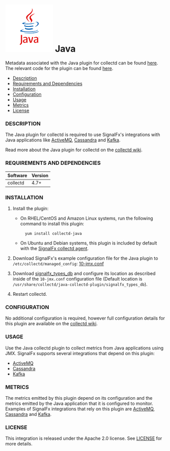 # ![](./img/integrations_java.png) Java

Metadata associated with the Java plugin for collectd can be found <a target="_blank" href="https://github.com/signalfx/integrations/tree/release/collectd-java">here</a>. The relevant code for the plugin can be found <a target="_blank" href="https://github.com/signalfx/collectd/blob/master/src/java.c">here</a>.

- [Description](#description)
- [Requirements and Dependencies](#requirements-and-dependencies)
- [Installation](#installation)
- [Configuration](#configuration)
- [Usage](#usage)
- [Metrics](#metrics)
- [License](#license)

### DESCRIPTION

The Java plugin for collectd is required to use SignalFx's integrations with Java applications like [ActiveMQ](https://github.com/signalfx/integrations/tree/master/activemq)[](sfx_link:activemq), [Cassandra](https://github.com/signalfx/integrations/tree/master/cassandra)[](sfx_link:cassandra) and [Kafka](https://github.com/signalfx/integrations/tree/master/collectd-kafka)[](sfx_link:collectd-kafka).

Read more about the Java plugin for collectd on the <a target="_blank" href="https://collectd.org/wiki/index.php/Plugin:Java">collectd wiki</a>.

### REQUIREMENTS AND DEPENDENCIES

| Software  | Version        |
|-----------|----------------|
| collectd  | 4.7+ |

### INSTALLATION

1. Install the plugin:

    * On RHEL/CentOS and Amazon Linux systems, run the following command to install this plugin:

            yum install collectd-java


    * On Ubuntu and Debian systems, this plugin is included by default with the [SignalFx collectd agent](https://github.com/signalfx/integrations/tree/master/collectd)[](sfx_link:sfxcollectd).

2. Download SignalFx's example configuration file for the Java plugin to `/etc/collectd/managed_config`: <a target="_blank" href="https://github.com/signalfx/integrations/blob/master/collectd-java/10-jmx.conf">10-jmx.conf</a>

3. Download [signalfx\_types\_db](https://github.com/signalfx/integrations/tree/master/collectd-java/signalfx_types_db) and configure its location as described inside of the `10-jmx.conf` configuration file (Default location is  `/usr/share/collectd/java-collectd-plugin/signalfx_types_db`).

4. Restart collectd.

### CONFIGURATION

No additional configuration is required, however full configuration details for this plugin are available on the <a target="_blank" href="https://collectd.org/wiki/index.php/Plugin:Java">collectd wiki</a>.

### USAGE

Use the Java collectd plugin to collect metrics from Java applications using JMX. SignalFx supports several integrations that depend on this plugin:

* [ActiveMQ](https://github.com/signalfx/integrations/tree/master/activemq)[](sfx_link:activemq)
* [Cassandra](https://github.com/signalfx/integrations/tree/master/cassandra)[](sfx_link:cassandra)
* [Kafka](https://github.com/signalfx/integrations/tree/master/collectd-kafka)[](sfx_link:collectd-kafka)

### METRICS

The metrics emitted by this plugin depend on its configuration and the metrics emitted by the Java application that it is configured to monitor. Examples of SignalFx integrations that rely on this plugin are [ActiveMQ](https://github.com/signalfx/integrations/tree/master/activemq)[](sfx_link:activemq), [Cassandra](https://github.com/signalfx/integrations/tree/master/cassandra)[](sfx_link:cassandra) and [Kafka](https://github.com/signalfx/integrations/tree/master/collectd-kafka)[](sfx_link:collectd-kafka).

### LICENSE

This integration is released under the Apache 2.0 license. See [LICENSE](./LICENSE) for more details.

